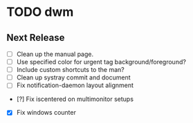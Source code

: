 TODO dwm
========


Next Release
------------
  - [ ] Clean up the manual page.
  - [ ] Use specified color for urgent tag background/foreground?
  - [ ] Include custom shortcuts to the man?
  - [ ] Clean up systray commit and document
  - [ ] Fix notification-daemon layout alignment
  - [?] Fix iscentered on multimonitor setups
  - [x] Fix windows counter
